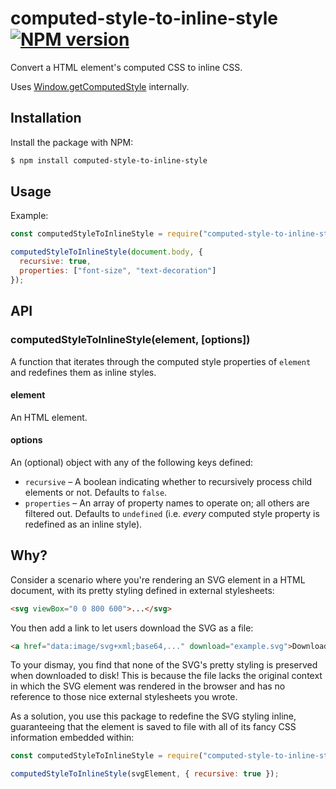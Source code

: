 # computed-style-to-inline-style [![NPM version](http://img.shields.io/npm/v/computed-style-to-inline-style.svg?style=flat-square)](https://www.npmjs.org/package/computed-style-to-inline-style)

Convert a HTML element's computed CSS to inline CSS.

Uses [Window.getComputedStyle](https://developer.mozilla.org/en-US/docs/Web/API/Window/getComputedStyle) internally.

## Installation

Install the package with NPM:

```bash
$ npm install computed-style-to-inline-style
```

## Usage

Example:

```javascript
const computedStyleToInlineStyle = require("computed-style-to-inline-style");

computedStyleToInlineStyle(document.body, {
  recursive: true,
  properties: ["font-size", "text-decoration"]
});
```

## API

### computedStyleToInlineStyle(element, [options])

A function that iterates through the computed style properties of `element` and redefines them as inline styles.

#### element

An HTML element.

#### options

An (optional) object with any of the following keys defined:

- `recursive` – A boolean indicating whether to recursively process child elements or not. Defaults to `false`.
- `properties` – An array of property names to operate on; all others are filtered out. Defaults to `undefined` (i.e. *every* computed style property is redefined as an inline style).

## Why?

Consider a scenario where you're rendering an SVG element in a HTML document, with its pretty styling defined in external stylesheets:

```html
<svg viewBox="0 0 800 600">...</svg>
```

You then add a link to let users download the SVG as a file:

```html
<a href="data:image/svg+xml;base64,..." download="example.svg">Download</a>
```

To your dismay, you find that none of the SVG's pretty styling is preserved when downloaded to disk! This is because the file lacks the original context in which the SVG element was rendered in the browser and has no reference to those nice external stylesheets you wrote.

As a solution, you use this package to redefine the SVG styling inline, guaranteeing that the element is saved to file with all of its fancy CSS information embedded within:

```javascript
const computedStyleToInlineStyle = require("computed-style-to-inline-style");

computedStyleToInlineStyle(svgElement, { recursive: true });
```
